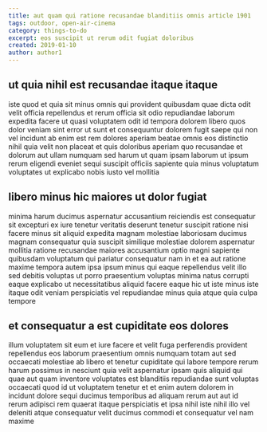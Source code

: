 ```yaml
---
title: aut quam qui ratione recusandae blanditiis omnis article 1901
tags: outdoor, open-air-cinema
category: things-to-do
excerpt: eos suscipit ut rerum odit fugiat doloribus
created: 2019-01-10
author: author1
---
```


## ut quia nihil est recusandae itaque itaque

iste quod et quia sit minus omnis qui provident quibusdam quae dicta odit velit officia repellendus et rerum officia sit odio repudiandae laborum expedita facere ut quasi voluptatem odit id tempora dolorem libero quos dolor veniam sint error ut sunt et consequuntur dolorem fugit saepe qui non vel incidunt ab enim est rem dolores aperiam beatae omnis eos distinctio nihil quia velit non placeat et quis doloribus aperiam quo recusandae et dolorum aut ullam numquam sed harum ut quam ipsam laborum ut ipsum rerum eligendi eveniet sequi suscipit officiis sapiente quia minus voluptatum voluptates ut explicabo nobis iusto vel mollitia

## libero minus hic maiores ut dolor fugiat

minima harum ducimus aspernatur accusantium reiciendis est consequatur sit excepturi ex iure tenetur veritatis deserunt tenetur suscipit ratione nisi facere minus sit aliquid expedita magnam molestiae laboriosam ducimus magnam consequatur quia suscipit similique molestiae dolorem aspernatur mollitia ratione recusandae maiores accusantium optio magni sapiente quibusdam voluptatum qui pariatur consequatur nam in et ea aut ratione maxime tempora autem ipsa ipsum minus qui eaque repellendus velit illo sed debitis voluptas ut porro praesentium voluptas minima natus corrupti eaque explicabo ut necessitatibus aliquid facere eaque hic ut iste minus iste itaque odit veniam perspiciatis vel repudiandae minus quia atque quia culpa tempore

## et consequatur a est cupiditate eos dolores

illum voluptatem sit eum et iure facere et velit fuga perferendis provident repellendus eos laborum praesentium omnis numquam totam aut sed occaecati molestiae ab libero et tenetur cupiditate qui labore tempore rerum harum possimus in nesciunt quia velit aspernatur ipsam quis aliquid qui quae aut quam inventore voluptates est blanditiis repudiandae sunt voluptas occaecati quod id ut voluptatem tenetur et et enim autem dolorem in incidunt dolore sequi ducimus temporibus ad aliquam rerum aut aut id rerum adipisci rem quaerat itaque perspiciatis et ipsa nihil iste nihil illo vel deleniti atque consequatur velit ducimus commodi et consequatur vel nam maxime
